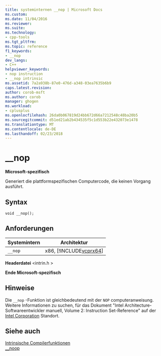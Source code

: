 ```yaml
---
title: systeminternen __nop | Microsoft Docs
ms.custom: 
ms.date: 11/04/2016
ms.reviewer: 
ms.suite: 
ms.technology:
- cpp-tools
ms.tgt_pltfrm: 
ms.topic: reference
f1_keywords:
- __nop
dev_langs:
- C++
helpviewer_keywords:
- nop instruction
- __nop intrinsic
ms.assetid: 7a2a938b-87e0-476d-a348-03ea7635b6b9
caps.latest.revision: 
author: corob-msft
ms.author: corob
manager: ghogen
ms.workload:
- cplusplus
ms.openlocfilehash: 26da0b067819d24bb672d66a7212548c48ba20b5
ms.sourcegitcommit: d51ed21ab2b434535f5c1d553b22e432073e1478
ms.translationtype: MT
ms.contentlocale: de-DE
ms.lasthandoff: 02/23/2018
---
```

# <a name="nop"></a>__nop
**Microsoft-spezifisch**  
  
 Generiert die plattformspezifischen Computercode, die keinen Vorgang ausführt.  
  
## <a name="syntax"></a>Syntax  
  
```  
void __nop();  
```  
  
## <a name="requirements"></a>Anforderungen  
  
|Systemintern|Architektur|  
|---------------|------------------|  
|`__nop`|x86, [!INCLUDE[vcprx64](../assembler/inline/includes/vcprx64_md.md)]|  
  
 **Headerdatei** \<intrin.h >  
  
**Ende Microsoft-spezifisch**  
  
## <a name="remarks"></a>Hinweise  
 Die `__nop` -Funktion ist gleichbedeutend mit der `NOP` computeranweisung. Weitere Informationen zu suchen, für das Dokument "Intel Architecture-Softwareentwickler manuell, Volume 2: Instruction Set-Reference" auf der [Intel Corporation](http://go.microsoft.com/fwlink/p/?linkid=127) Standort.  
  
## <a name="see-also"></a>Siehe auch  
 [Intrinsische Compilerfunktionen](../intrinsics/compiler-intrinsics.md)   
 [__noop](../intrinsics/noop.md)